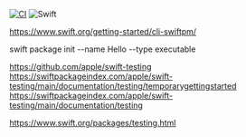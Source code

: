 [![CI](https://github.com/rogervinas/tests-everywhere/actions/workflows/swift.yml/badge.svg)](https://github.com/rogervinas/tests-everywhere/actions/workflows/swift.yml)
![Swift](https://img.shields.io/badge/Swift-5.9-blue?labelColor=black)

https://www.swift.org/getting-started/cli-swiftpm/

swift package init --name Hello --type executable

https://github.com/apple/swift-testing
https://swiftpackageindex.com/apple/swift-testing/main/documentation/testing/temporarygettingstarted
https://swiftpackageindex.com/apple/swift-testing/main/documentation/testing

https://www.swift.org/packages/testing.html
